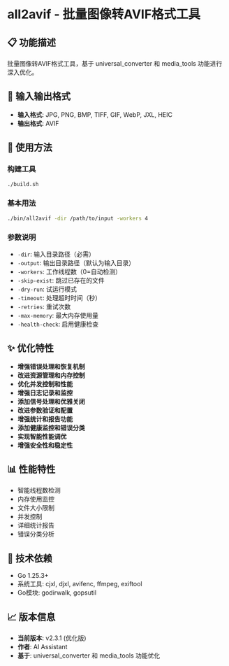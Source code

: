 # all2avif - 批量图像转AVIF格式工具

## 📋 功能描述

批量图像转AVIF格式工具，基于 universal_converter 和 media_tools 功能进行深入优化。

## 🔧 输入输出格式

- **输入格式**: JPG, PNG, BMP, TIFF, GIF, WebP, JXL, HEIC
- **输出格式**: AVIF

## 🚀 使用方法

### 构建工具
```bash
./build.sh
```

### 基本用法
```bash
./bin/all2avif -dir /path/to/input -workers 4
```

### 参数说明
- `-dir`: 输入目录路径（必需）
- `-output`: 输出目录路径（默认为输入目录）
- `-workers`: 工作线程数（0=自动检测）
- `-skip-exist`: 跳过已存在的文件
- `-dry-run`: 试运行模式
- `-timeout`: 处理超时时间（秒）
- `-retries`: 重试次数
- `-max-memory`: 最大内存使用量
- `-health-check`: 启用健康检查

## ✨ 优化特性

- **增强错误处理和恢复机制**
- **改进资源管理和内存控制**
- **优化并发控制和性能**
- **增强日志记录和监控**
- **添加信号处理和优雅关闭**
- **改进参数验证和配置**
- **增强统计和报告功能**
- **添加健康监控和错误分类**
- **实现智能性能调优**
- **增强安全性和稳定性**

## 📊 性能特性

- 智能线程数检测
- 内存使用监控
- 文件大小限制
- 并发控制
- 详细统计报告
- 错误分类分析

## 🔧 技术依赖

- Go 1.25.3+
- 系统工具: cjxl, djxl, avifenc, ffmpeg, exiftool
- Go模块: godirwalk, gopsutil

## 📈 版本信息

- **当前版本**: v2.3.1 (优化版)
- **作者**: AI Assistant
- **基于**: universal_converter 和 media_tools 功能优化

